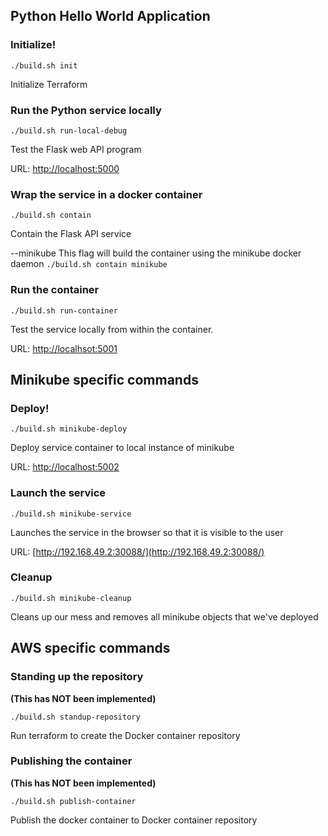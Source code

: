 ## Python Hello World Application

### Initialize!

  ```./build.sh init```

  Initialize Terraform

### Run the Python service locally

  ```./build.sh run-local-debug```

  Test the Flask web API program

  URL: [http://localhost:5000](http://127.0.0.1:5000)

### Wrap the service in a docker container

  ```./build.sh contain```

  Contain the Flask API service

  --minikube
  This flag will build the container using the minikube docker daemon
  ```./build.sh contain minikube```

### Run the container

  ```./build.sh run-container```

  Test the service locally from within the container.

  URL: [http://localhsot:5001](http://127.0.0.1:5001)

## Minikube specific commands

### Deploy!

  ```./build.sh minikube-deploy```

  Deploy service container to local instance of minikube

  URL: [http://localhost:5002](http://127.0.0.1:5002)


### Launch the service

  ```./build.sh minikube-service```

  Launches the service in the browser so that it is visible to the user

  URL: [http://192.168.49.2:30088/](http://192.168.49.2:30088/)

### Cleanup

  ```
  ./build.sh minikube-cleanup
  ```

  Cleans up our mess and removes all minikube objects that we've deployed

## AWS specific commands

### Standing up the repository
  **(This has NOT been implemented)**

  ```./build.sh standup-repository```

  Run terraform to create the Docker container repository

### Publishing the container
  **(This has NOT been implemented)**

  ```./build.sh publish-container```

  Publish the docker container to Docker container repository



